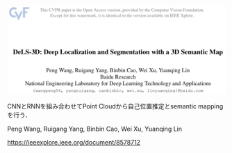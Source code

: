 ![論文](https://github.com/soraKING44/survey_paper/blob/images/semantic_mapping/outdoor/DeLS-3D-%20Deep%20Localization%20and%20Segmentation%20with%20a%203D%20Semantic%20Map.png)

CNNとRNNを組み合わせてPoint Cloudから自己位置推定とsemantic mappingを行う．

Peng Wang, Ruigang Yang, Binbin Cao, Wei Xu, Yuanqing Lin

https://ieeexplore.ieee.org/document/8578712
